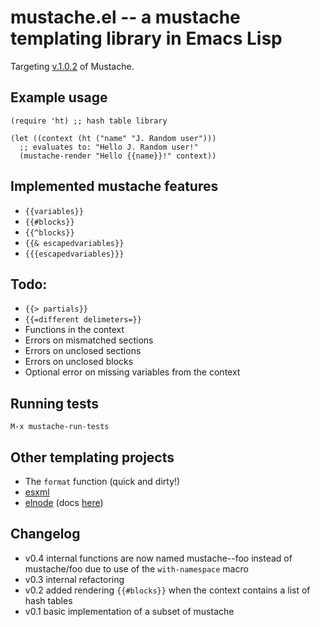 # mustache.el -- a mustache templating library in Emacs Lisp

Targeting [v.1.0.2](https://github.com/mustache/spec/tree/v1.0.2) of Mustache.

## Example usage

    (require 'ht) ;; hash table library

    (let ((context (ht ("name" "J. Random user")))
      ;; evaluates to: "Hello J. Random user!"
      (mustache-render "Hello {{name}}!" context))
      
## Implemented mustache features

* `{{variables}}`
* `{{#blocks}}`
* `{{^blocks}}`
* `{{& escapedvariables}}`
* `{{{escapedvariables}}}`

## Todo:

* `{{> partials}}`
* `{{=different delimeters=}}`
* Functions in the context
* Errors on mismatched sections
* Errors on unclosed sections
* Errors on unclosed blocks
* Optional error on missing variables from the context
      
## Running tests

    M-x mustache-run-tests

## Other templating projects

* The `format` function (quick and dirty!)
* [esxml](https://github.com/tali713/esxml)
* [elnode](https://github.com/nicferrier/elnode) (docs [here](https://github.com/nicferrier/elnode#sending-files))

## Changelog

* v0.4 internal functions are now named mustache--foo instead of
  mustache/foo due to use of the `with-namespace` macro
* v0.3 internal refactoring
* v0.2 added rendering `{{#blocks}}` when the context contains a list
  of hash tables
* v0.1 basic implementation of a subset of mustache
